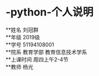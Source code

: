 # -python-个人说明
**姓名       刘冠群  
**年级       2019级  
**学号       51194108001  
**院系       教育学部 教育信息技术学系  
**上课时间   周四上午2-4节  
**教师       杨光  

